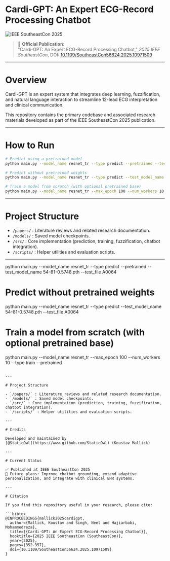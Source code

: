 # Cardi-GPT: An Expert ECG-Record Processing Chatbot

![IEEE SoutheastCon 2025](https://img.shields.io/badge/Published-IEEE%20SoutheastCon%202025-blue)

> 📄 **Official Publication:**  
> "Cardi-GPT: An Expert ECG-Record Processing Chatbot," *2025 IEEE SoutheastCon*, DOI: [10.1109/SoutheastCon56624.2025.10971509](https://doi.org/10.1109/SoutheastCon56624.2025.10971509)

---

# Overview

Cardi-GPT is an expert system that integrates deep learning, fuzzification, and natural language interaction to streamline 12-lead ECG interpretation and clinical communication.

This repository contains the primary codebase and associated research materials developed as part of the IEEE SoutheastCon 2025 publication.

---

# How to Run

```bash
# Predict using a pretrained model
python main.py --model_name resnet_tr --type predict --pretrained --test_model_name 54-81-0.5748.pth --test_file A0064

# Predict without pretrained weights
python main.py --model_name resnet_tr --type predict --test_model_name 54-81-0.5748.pth --test_file A0064

# Train a model from scratch (with optional pretrained base)
python main.py --model_name resnet_tr --max_epoch 100 --num_workers 10 --type train --pretrained
```

---

# Project Structure

- `/papers/` : Literature reviews and related research documentation.
- `/models/` : Saved model checkpoints.
- `/src/` : Core implementation (prediction, training, fuzzification, chatbot integration).
- `/scripts/` : Helper utilities and evaluation scripts.

---

python main.py --model_name resnet_tr --type predict --pretrained --test_model_name 54-81-0.5748.pth --test_file A0064

# Predict without pretrained weights
python main.py --model_name resnet_tr --type predict --test_model_name 54-81-0.5748.pth --test_file A0064

# Train a model from scratch (with optional pretrained base)
python main.py --model_name resnet_tr --max_epoch 100 --num_workers 10 --type train --pretrained
```

---

# Project Structure

- `/papers/` : Literature reviews and related research documentation.
- `/models/` : Saved model checkpoints.
- `/src/` : Core implementation (prediction, training, fuzzification, chatbot integration).
- `/scripts/` : Helper utilities and evaluation scripts.

---

# Credits

Developed and maintained by  
[@StaticOwl](https://www.github.com/StaticOwl) (Koustav Mallick)  

---

# Current Status

✅ Published at IEEE SoutheastCon 2025  
🚀 Future plans: Improve chatbot grounding, extend adaptive personalization, and integrate with clinical EHR systems.

---

# Citation

If you find this repository useful in your research, please cite:

```bibtex
@INPROCEEDINGS{mallick2025cardigpt,
  author={Mallick, Koustav and Singh, Neel and Hajiarbabi, Mohammedreza},
  title={{Cardi-GPT: An Expert ECG-Record Processing Chatbot}},
  booktitle={2025 IEEE SoutheastCon (SoutheastCon)},
  year={2025},
  pages={352-357},
  doi={10.1109/SoutheastCon56624.2025.10971509}
}
```
